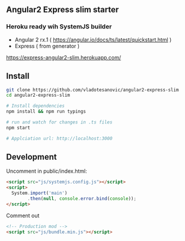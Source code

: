 ## Angular2 Express slim starter
### Heroku ready wih SystemJS builder

- Angular 2 rx.1 ( https://angular.io/docs/ts/latest/quickstart.html )
- Express ( from generator )

https://express-angular2-slim.herokuapp.com/

## Install
```bash
git clone https://github.com/vladotesanovic/angular2-express-slim
cd angular2-express-slim

# Install dependencies
npm install && npm run typings

# run and watch for changes in .ts files
npm start

# Applciation url: http://localhost:3000
```

## Development
Uncomment in public/index.html:

```html
<script src="js/systemjs.config.js"></script>
<script>
  System.import('main')
        .then(null, console.error.bind(console));
</script>
```

Comment out
```html
<!-- Production mod -->
<script src="js/bundle.min.js"></script>
```